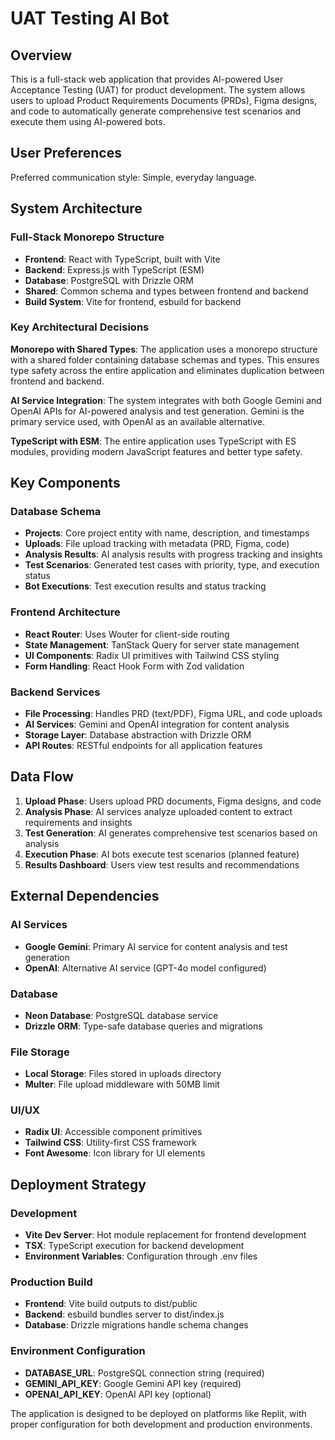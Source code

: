# UAT Testing AI Bot

## Overview

This is a full-stack web application that provides AI-powered User Acceptance Testing (UAT) for product development. The system allows users to upload Product Requirements Documents (PRDs), Figma designs, and code to automatically generate comprehensive test scenarios and execute them using AI-powered bots.

## User Preferences

Preferred communication style: Simple, everyday language.

## System Architecture

### Full-Stack Monorepo Structure
- **Frontend**: React with TypeScript, built with Vite
- **Backend**: Express.js with TypeScript (ESM)
- **Database**: PostgreSQL with Drizzle ORM
- **Shared**: Common schema and types between frontend and backend
- **Build System**: Vite for frontend, esbuild for backend

### Key Architectural Decisions

**Monorepo with Shared Types**: The application uses a monorepo structure with a shared folder containing database schemas and types. This ensures type safety across the entire application and eliminates duplication between frontend and backend.

**AI Service Integration**: The system integrates with both Google Gemini and OpenAI APIs for AI-powered analysis and test generation. Gemini is the primary service used, with OpenAI as an available alternative.

**TypeScript with ESM**: The entire application uses TypeScript with ES modules, providing modern JavaScript features and better type safety.

## Key Components

### Database Schema
- **Projects**: Core project entity with name, description, and timestamps
- **Uploads**: File upload tracking with metadata (PRD, Figma, code)
- **Analysis Results**: AI analysis results with progress tracking and insights
- **Test Scenarios**: Generated test cases with priority, type, and execution status
- **Bot Executions**: Test execution results and status tracking

### Frontend Architecture
- **React Router**: Uses Wouter for client-side routing
- **State Management**: TanStack Query for server state management
- **UI Components**: Radix UI primitives with Tailwind CSS styling
- **Form Handling**: React Hook Form with Zod validation

### Backend Services
- **File Processing**: Handles PRD (text/PDF), Figma URL, and code uploads
- **AI Services**: Gemini and OpenAI integration for content analysis
- **Storage Layer**: Database abstraction with Drizzle ORM
- **API Routes**: RESTful endpoints for all application features

## Data Flow

1. **Upload Phase**: Users upload PRD documents, Figma designs, and code
2. **Analysis Phase**: AI services analyze uploaded content to extract requirements and insights
3. **Test Generation**: AI generates comprehensive test scenarios based on analysis
4. **Execution Phase**: AI bots execute test scenarios (planned feature)
5. **Results Dashboard**: Users view test results and recommendations

## External Dependencies

### AI Services
- **Google Gemini**: Primary AI service for content analysis and test generation
- **OpenAI**: Alternative AI service (GPT-4o model configured)

### Database
- **Neon Database**: PostgreSQL database service
- **Drizzle ORM**: Type-safe database queries and migrations

### File Storage
- **Local Storage**: Files stored in uploads directory
- **Multer**: File upload middleware with 50MB limit

### UI/UX
- **Radix UI**: Accessible component primitives
- **Tailwind CSS**: Utility-first CSS framework
- **Font Awesome**: Icon library for UI elements

## Deployment Strategy

### Development
- **Vite Dev Server**: Hot module replacement for frontend development
- **TSX**: TypeScript execution for backend development
- **Environment Variables**: Configuration through .env files

### Production Build
- **Frontend**: Vite build outputs to dist/public
- **Backend**: esbuild bundles server to dist/index.js
- **Database**: Drizzle migrations handle schema changes

### Environment Configuration
- **DATABASE_URL**: PostgreSQL connection string (required)
- **GEMINI_API_KEY**: Google Gemini API key (required)
- **OPENAI_API_KEY**: OpenAI API key (optional)

The application is designed to be deployed on platforms like Replit, with proper configuration for both development and production environments.